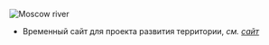 ![Moscow river](./images/moscow-river-first-02.png)

* Временный сайт для проекта развития территории, <i>см. [сайт](http://mymoscowriver.accio.pro/)</i>
